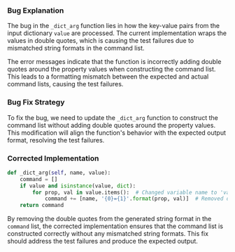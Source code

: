 ### Bug Explanation
The bug in the `_dict_arg` function lies in how the key-value pairs from the input dictionary `value` are processed. The current implementation wraps the values in double quotes, which is causing the test failures due to mismatched string formats in the command list.

The error messages indicate that the function is incorrectly adding double quotes around the property values when constructing the command list. This leads to a formatting mismatch between the expected and actual command lists, causing the test failures.

### Bug Fix Strategy
To fix the bug, we need to update the `_dict_arg` function to construct the command list without adding double quotes around the property values. This modification will align the function's behavior with the expected output format, resolving the test failures.

### Corrected Implementation
```python
def _dict_arg(self, name, value):
    command = []
    if value and isinstance(value, dict):
        for prop, val in value.items():  # Changed variable name to 'val' to avoid shadowing
            command += [name, '{0}={1}'.format(prop, val)]  # Removed double quotes around {0}={1}
    return command
```

By removing the double quotes from the generated string format in the `command` list, the corrected implementation ensures that the command list is constructed correctly without any mismatched string formats. This fix should address the test failures and produce the expected output.